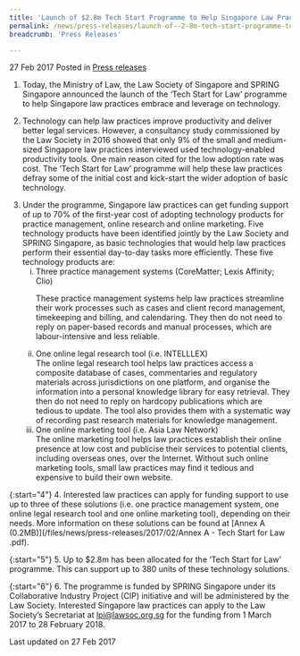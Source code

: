 ```yaml
---
title: 'Launch of $2.8m Tech Start Programme to Help Singapore Law Practices Adopt Technology'
permalink: /news/press-releases/launch-of--2-8m-tech-start-programme-to-help-singapore-law-pract/
breadcrumb: 'Press Releases'

---
```



27 Feb 2017 Posted in [Press releases](/news/press-releases)


1. Today, the Ministry of Law, the Law Society of Singapore and SPRING Singapore announced the launch of the ‘Tech Start for Law’ programme to help Singapore law practices embrace and leverage on technology.    


2. Technology can help law practices improve productivity and deliver better legal services. However, a consultancy study commissioned by the Law Society in 2016 showed that only 9% of the small and medium-sized Singapore law practices interviewed used technology-enabled productivity tools. One main reason cited for the low adoption rate was cost. The ‘Tech Start for Law’ programme will help these law practices defray some of the initial cost and kick-start the wider adoption of basic technology.       

<ol start="3">
<li>Under the programme, Singapore law practices can get funding support of up to 70% of the first-year cost of adopting technology products for practice management, online research and online marketing. Five technology products have been identified jointly by the Law Society and SPRING Singapore, as basic technologies that would help law practices perform their essential day-to-day tasks more efficiently. These five technology products are:

<ol style="list-style-type: lower-roman">
   <li>Three practice management systems (CoreMatter; Lexis Affinity; Clio)</li> 
   
These practice management systems help law practices streamline their work processes such as cases and client record management, timekeeping and billing, and calendaring. They then do not need to reply on paper-based records and manual processes, which are labour-intensive and less reliable.


<li>One online legal research tool (i.e. INTELLLEX)</li>
The online legal research tool helps law practices access a composite database of cases, commentaries and regulatory materials across jurisdictions on one platform, and organise the information into a personal knowledge library for easy retrieval. They then do not need to reply on hardcopy publications which are tedious to update. The tool also provides them with a systematic way of recording past research materials for knowledge management.
 

<li>One online marketing tool (i.e. Asia Law Network)</li>
The online marketing tool helps law practices establish their online presence at low cost and publicise their services to potential clients, including overseas ones, over the Internet. Without such online marketing tools, small law practices may find it tedious and expensive to build their own website.
    </ol>
    </li>
</ol>

{:start="4"}
4. Interested law practices can apply for funding support to use up to three of these solutions (i.e. one practice management system, one online legal research tool and one online marketing tool), depending on their needs. More information on these solutions can be found at [Annex A (0.2MB)](/files/news/press-releases/2017/02/Annex A - Tech Start for Law .pdf).


{:start="5"}
5. Up to $2.8m has been allocated for the ‘Tech Start for Law’ programme. This can support up to 380 units of these technology solutions.


{:start="6"}
6. The programme is funded by SPRING Singapore under its Collaborative Industry Project (CIP) initiative and will be administered by the Law Society. Interested Singapore law practices can apply to the Law Society’s Secretariat at lpi@lawsoc.org.sg for the funding from 1 March 2017 to 28 February 2018.

<p class="right-side-updated">Last updated on 27 Feb 2017</p>

